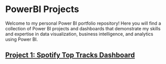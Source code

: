 # PowerBI Projects

Welcome to my personal Power BI portfolio repository! Here you will find a collection of Power BI projects and dashboards that demonstrate my skills and expertise in data visualization, business intelligence, and analytics using Power BI.

## [Project 1: Spotify Top Tracks Dashboard](https://github.com/nshrimal11/PowerBI_Projects/Spotify_Top_Tracks)
